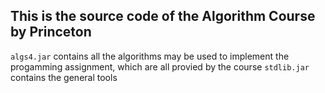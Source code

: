 ## This is the source code of the Algorithm Course by Princeton
`algs4.jar` contains all the algorithms may be used to implement the progamming assignment, which are all provied by the course
`stdlib.jar` contains the general tools 
